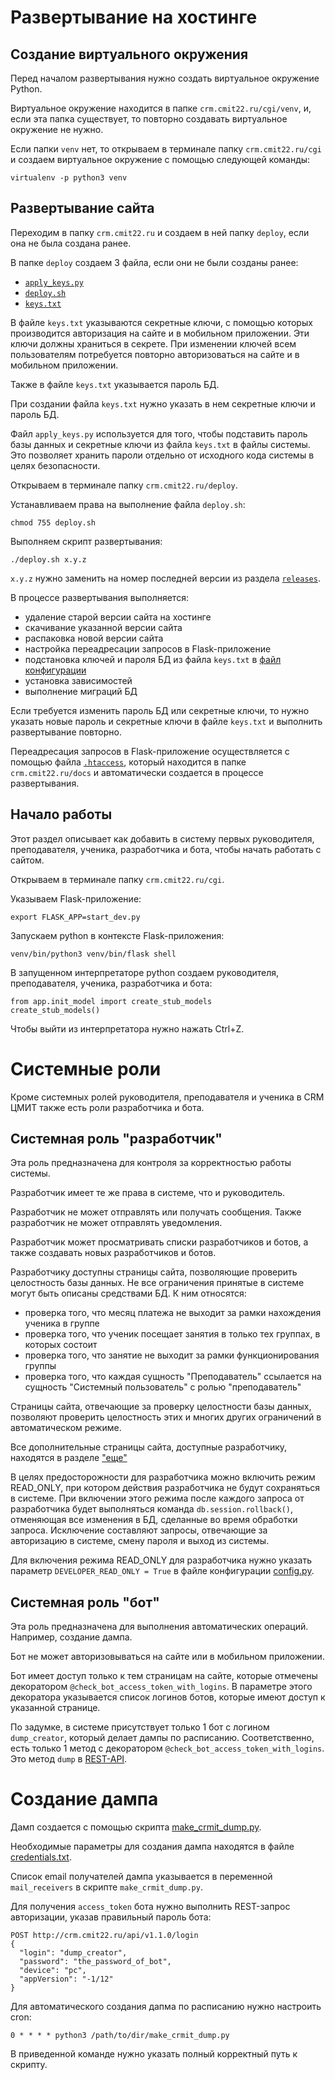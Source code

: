 # Развертывание на хостинге

## Создание виртуального окружения

Перед началом развертывания нужно создать виртуальное окружение Python.

Виртуальное окружение находится в папке `crm.cmit22.ru/cgi/venv`, и, если эта папка существует, то повторно создавать виртуальное окружение не нужно.

Если папки `venv` нет, то открываем в терминале папку `crm.cmit22.ru/cgi` и создаем виртуальное окружение с помощью следующей команды:

```
virtualenv -p python3 venv
```

## Развертывание сайта

Переходим в папку `crm.cmit22.ru` и создаем в ней папку `deploy`, если она не была создана ранее.

В папке `deploy` создаем 3 файла, если они не были созданы ранее:
- [`apply_keys.py`](https://github.com/qwert2603/crmit/blob/master/deploy/apply_keys.py)
- [`deploy.sh`](https://github.com/qwert2603/crmit/blob/master/deploy/deploy.sh)
- [`keys.txt`](https://github.com/qwert2603/crmit/blob/master/deploy/keys.txt)

В файле `keys.txt` указываются секретные ключи, с помощью которых производится авторизация на сайте и в мобильном приложении. Эти ключи должны храниться в секрете. При изменении ключей всем пользователям потребуется повторно авторизоваться на сайте и в мобильном приложении.

Также в файле `keys.txt` указывается пароль БД.

При создании файла `keys.txt` нужно указать в нем секретные ключи и пароль БД.

Файл `apply_keys.py` используется для того, чтобы подставить пароль базы данных и секретные ключи из файла `keys.txt` в файлы системы. Это позволяет хранить пароли отдельно от исходного кода системы в целях безопасности.

Открываем в терминале папку `crm.cmit22.ru/deploy`.

Устанавливаем права на выполнение файла `deploy.sh`:

```
chmod 755 deploy.sh
```

Выполняем скрипт развертывания:

```
./deploy.sh x.y.z
```

`x.y.z` нужно заменить на номер последней версии из раздела [`releases`](https://github.com/qwert2603/crmit/releases).

В процессе развертывания выполняется:
- удаление старой версии сайта на хостинге
- скачивание указанной версии сайта
- распаковка новой версии сайта
- настройка переадресации запросов в Flask-приложение
- подстановка ключей и пароля БД из файла `keys.txt` в [файл конфигурации](https://github.com/qwert2603/crmit/blob/master/config.py)
- установка зависимостей
- выполнение миграций БД

Если требуется изменить пароль БД или секретные ключи, то нужно указать новые пароль и секретные ключи в файле `keys.txt` и выполнить развертывание повторно.

Переадресация запросов в Flask-приложение осуществляется с помощью файла [`.htaccess`](https://github.com/qwert2603/crmit/blob/master/.htaccess), который находится в папке `crm.cmit22.ru/docs` и автоматически создается в процессе развертывания.

## Начало работы

Этот раздел описывает как добавить в систему первых руководителя, преподавателя, ученика, разработчика и бота, чтобы начать работать с сайтом.

Открываем в терминале папку `crm.cmit22.ru/cgi`.

Указываем Flask-приложение:

```
export FLASK_APP=start_dev.py
```

Запускаем python в контексте Flask-приложения:

```
venv/bin/python3 venv/bin/flask shell
```

В запущенном интерпретаторе python создаем руководителя, преподавателя, ученика, разработчика и бота:

```
from app.init_model import create_stub_models
create_stub_models()
```

Чтобы выйти из интерпретатора нужно нажать Ctrl+Z.

# Системные роли

Кроме системных ролей руководителя, преподавателя и ученика в CRM ЦМИТ также есть роли разработчика и бота.

## Системная роль "разработчик"

Эта роль предназначена для контроля за корректностью работы системы.

Разработчик имеет те же права в системе, что и руководитель.

Разработчик не может отправлять или получать сообщения. Также разработчик не может отправлять уведомления.

Разработчик может просматривать списки разработчиков и ботов, а также создавать новых разработчиков и ботов.

Разработчику доступны страницы сайта, позволяющие проверить целостность базы данных. Не все ограничения принятые в системе могут быть описаны средствами БД. К ним относятся:

- проверка того, что месяц платежа не выходит за рамки нахождения ученика в группе
- проверка того, что ученик посещает занятия в только тех группах, в которых состоит
- проверка того, что занятие не выходит за рамки функционирования группы
- проверка того, что каждая сущность "Преподаватель" ссылается на сущность "Системный пользователь" с ролью "преподаватель"

Страницы сайта, отвечающие за проверку целостности базы данных, позволяют проверить целостность этих и многих других ограничений в автоматическом режиме.

Все дополнительные страницы сайта, доступные разработчику, находятся в разделе ["еще"](http://crm.cmit22.ru/anth)

В целях предосторожности для разработчика можно включить режим READ_ONLY, при котором действия разработчика не будут сохраняться в системе. При включении этого режима после каждого запроса от разработчика будет выполняться команда `db.session.rollback()`, отменяющая все изменения в БД, сделанные во время обработки запроса. Исключение составляют запросы, отвечающие за авторизацию в системе, смену пароля и выход из системы.

Для включения режима READ_ONLY для разработчика нужно указать параметр `DEVELOPER_READ_ONLY = True` в файле конфигурации [config.py](https://github.com/qwert2603/crmit/blob/master/config.py).

## Системная роль "бот"

Эта роль предназначена для выполнения автоматических операций. Например, создание дампа.

Бот не может авторизовываться на сайте или в мобильном приложении.

Бот имеет доступ только к тем страницам на сайте, которые отмечены декоратором `@check_bot_access_token_with_logins`.
В параметре этого декоратора указывается список логинов ботов, которые имеют доступ к указанной странице.

По задумке, в системе присутствует только 1 бот с логином `dump_creator`, который делает дампы по расписанию.
Соответственно, есть только 1 метод с декоратором `@check_bot_access_token_with_logins`.
Это метод `dump` в [REST-API](https://github.com/qwert2603/crmit/blob/master/app/api_1_1_0/rests.py#L364).

# Создание дампа

Дамп создается с помощью скрипта [make_crmit_dump.py](https://github.com/qwert2603/crmit/blob/master/make_crmit_dump.py).

Необходимые параметры для создания дампа находятся в файле
[credentials.txt](https://github.com/qwert2603/crmit/blob/master/credentials.txt).

Список email получателей дампа указывается в переменной `mail_receivers` в скрипте `make_crmit_dump.py`.

Для получения `access_token` бота нужно выполнить REST-запрос авторизации, указав правильный пароль бота:

```
POST http://crm.cmit22.ru/api/v1.1.0/login
{
  "login": "dump_creator",
  "password": "the_password_of_bot",
  "device": "pc",
  "appVersion": "-1/12"
}
```

Для автоматического создания дапма по расписанию нужно настроить cron:
```
0 * * * * python3 /path/to/dir/make_crmit_dump.py
```

В приведенной команде нужно указать полный корректный путь к скрипту.
